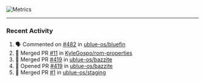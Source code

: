 ![Metrics](https://metrics.lecoq.io/KyleGospo?template=classic&base=header%2C%20activity%2C%20community%2C%20repositories%2C%20metadata&base.indepth=false&base.hireable=false&base.skip=false&config.timezone=America%2FLos_Angeles)

---
### Recent Activity
<!--START_SECTION:activity-->
1. 🗣 Commented on [#482](https://github.com/ublue-os/bluefin/issues/482#issuecomment-1758824159) in [ublue-os/bluefin](https://github.com/ublue-os/bluefin)
2. 🎉 Merged PR [#11](https://github.com/KyleGospo/rom-properties/pull/11) in [KyleGospo/rom-properties](https://github.com/KyleGospo/rom-properties)
3. 🎉 Merged PR [#419](https://github.com/ublue-os/bazzite/pull/419) in [ublue-os/bazzite](https://github.com/ublue-os/bazzite)
4. 💪 Opened PR [#419](https://github.com/ublue-os/bazzite/pull/419) in [ublue-os/bazzite](https://github.com/ublue-os/bazzite)
5. 🎉 Merged PR [#1](https://github.com/ublue-os/staging/pull/1) in [ublue-os/staging](https://github.com/ublue-os/staging)
<!--END_SECTION:activity-->
